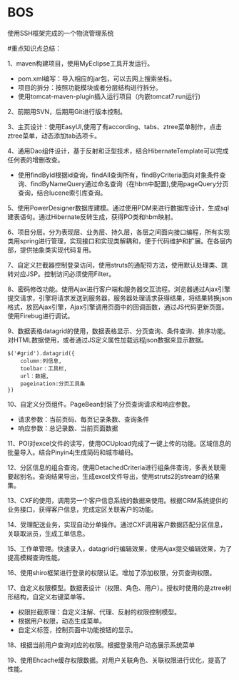 # BOS
使用SSH框架完成的一个物流管理系统

#重点知识点总结：

1、maven构建项目，使用MyEclipse工具开发运行。

- pom.xml编写：导入相应的jar包，可以去网上搜索坐标。
- 项目的拆分：按照功能模块或者分层结构进行拆分。
- 使用tomcat-maven-plugin插入运行项目（内嵌tomcat7:run运行)

2、前期用SVN，后期用Git进行版本控制。

3、主页设计：使用EasyUI,使用了有according、tabs、ztree菜单制作，点击ztree菜单，动态添加tab选项卡。

4、通用Dao组件设计，基于反射和泛型技术，结合HibernateTemplate可以完成任何表的增删改查。

- 使用findById根据id查询，findAll查询所有，findByCriteria面向对象条件查询、findByNameQuery通过命名查询（在hbm中配置),使用pageQuery分页查询，结合lucene索引库查询。

5、使用PowerDesigner数据库建模。通过使用PDM来进行数据库设计，生成sql建表语句。通过Hibernate反转生成，获得PO类和hbm映射。

6、项目分层。分为表现层、业务层、持久层，各层之间面向接口编程，所有实现类用spring进行管理，实现接口和实现类解耦和，便于代码维护和扩展。在各层内部，提供抽象类实现代码复用。

7、自定义拦截器控制登录访问，使用struts的通配符方法，使用默认处理类、跳转对应JSP。控制访问必须使用Filter。

8、密码修改功能。使用Ajax进行客户端和服务器交互流程。浏览器通过Ajax引擎提交请求，引擎将请求发送到服务器，服务器处理请求获得结果，将结果转换json格式，放回Ajax引擎，Ajax引擎调用页面中的回调函数，通过JS代码更新页面。使用Firebug进行调试。

9、数据表格datagrid的使用，数据表格显示、分页查询、条件查询、排序功能。对HTML数据使用，或者通过JS定义属性加载远程json数据来显示数据。

    $('#grid').datagrid({
    	column:列信息,
    	toolbar：工具栏,
    	url：数据,
    	pageination:分页工具条
    })
    

10、自定义分页组件。PageBean封装了分页查询请求和响应参数。

- 请求参数：当前页码、每页记录条数、查询条件
- 响应参数：总记录数、当前页面数据

11、POI对excel文件的读写，使用OCUpload完成了一键上传的功能。区域信息的批量导入。结合Pinyin4j生成简码和城市编码。

12、分区信息的组合查询，使用DetachedCriteria进行组条件查询，多表关联需要起别名。查询结果导出，生成excel文件导出，使用struts2的stream的结果集。

13、CXF的使用，调用另一个客户信息系统的数据来使用。根据CRM系统提供的业务接口，获得客户信息，完成定区关联客户的功能。


14、受理配送业务，实现自动分单操作。通过CXF调用客户数据匹配分区信息，关联取派员，生成工单信息。

15、工作单管理。快速录入，datagrid行编辑效果，使用Ajax提交编辑效果，为了提高模糊查询性能。

16、使用shiro框架进行登录的权限认证。增加了添加权限，分页查询权限。


17、自定义权限模型。数据表设计（权限、角色、用户）。授权时使用的是ztree树形结构，自定义右键菜单等。

- 权限拦截原理：自定义注解、代理、反射的权限控制模型。
- 根据用户权限，动态生成菜单。
- 自定义标签，控制页面中功能按钮的显示。

18、根据当前用户查询对应的权限。根据登录用户动态展示系统菜单

19、使用Ehcache缓存权限数据。对用户关联角色、关联权限进行优化，提高了性能。





